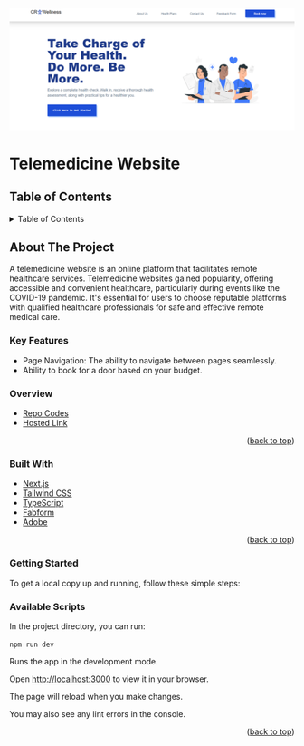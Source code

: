 <div id="top"></div>
<div align="center">
    <img src="./public/telemedicine-website.png">
</div>

# Telemedicine Website

## Table of Contents
<details>
  <summary>Table of Contents </summary>
  <ol>
    <li><a href="#about-the-project">About The Project</a>
        <ul>
            <li><a href="#overview">Overview</a></li>
            <li><a href="#key-features">Key Features</a></li>
        </ul>
    </li>
    <li><a href="#built-with">Built With</a></li>
    <li><a href="#getting-started">Getting Started</a></li>
    <li><a href="#available-scripts">Available Scripts</a></li>
  </ol>
</details>

## About The Project
A telemedicine website is an online platform that facilitates remote healthcare services. Telemedicine websites gained popularity, offering accessible and convenient healthcare, particularly during events like the COVID-19 pandemic. It's essential for users to choose reputable platforms with qualified healthcare professionals for safe and effective remote medical care.

### Key Features
- Page Navigation: The ability to navigate between pages seamlessly.
- Ability to book for a door based on your budget.

### Overview

* [Repo Codes]()
* [Hosted Link]()

<p align="right">(<a href="#top">back to top</a>)</p>

### Built With
- [Next.js](https://nextjs.org/)
- [Tailwind CSS](https://tailwindcss.com/)
- [TypeScript](https://www.typescriptlang.org/)
- [Fabform](https://fabform.io/)
- [Adobe](https://www.adobe.com/sensei/generative-ai/firefly.html)

<p align="right">(<a href="#top">back to top</a>)</p>

### Getting Started

To get a local copy up and running, follow these simple steps:

### Available Scripts

In the project directory, you can run:

`npm run dev`

Runs the app in the development mode.

Open [http://localhost:3000](http://localhost:3000) to view it in your browser.

The page will reload when you make changes.

You may also see any lint errors in the console.

<p align="right">(<a href="#top">back to top</a>)</p>





